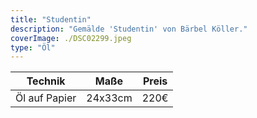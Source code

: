 ```yaml
---
title: "Studentin"
description: "Gemälde 'Studentin' von Bärbel Köller."
coverImage: ./DSC02299.jpeg
type: "Öl"
---
```


| Technik                     | Maße      | Preis |
|-----------------------------|-----------|-------|
| Öl auf Papier               | 24x33cm   | 220€  |
